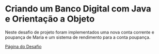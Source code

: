 # Criando um Banco Digital com Java e Orientação a Objeto

Neste desafio de projeto foram implementados uma nova conta corrente e poupança de Maria e um sistema de rendimento para a conta poupança.

[Página do Desafio](https://github.com/falvojr/lab-banco-digital-oo)
